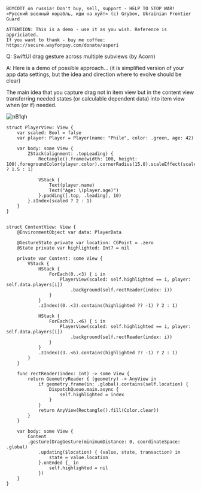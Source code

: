 ```
BOYCOTT on russia! Don't buy, sell, support - HELP TO STOP WAR!
«Русский военный корабль, иди на хуй!» (c) Grybov, Ukrainian Frontier Guard

ATTENTION: This is a demo - use it as you wish. Reference is appriciated.
If you want to thank - buy me coffee: https://secure.wayforpay.com/donate/asperi
```

Q: SwiftUI drag gesture across multiple subviews (by Acorn)

A: Here is a demo of possible approach... (it is simplified version of 
your app data settings, but the idea and direction where to evolve should be clear)

The main idea that you capture drag not in item view but in the content 
view transferring needed states (or calculable dependent data) into item 
view when (or if) needed.

![nB1qh](https://user-images.githubusercontent.com/62171579/165250820-5af6f07c-be5f-4a19-8306-12cbee72bc77.gif)


    struct PlayerView: View {
        var scaled: Bool = false
        var player: Player = Player(name: "Phile", color: .green, age: 42)
        
        var body: some View {
            ZStack(alignment: .topLeading) {
                Rectangle().frame(width: 100, height: 100).foregroundColor(player.color).cornerRadius(15.0).scaleEffect(scaled ? 1.5 : 1)
                
                VStack {
                    Text(player.name)
                    Text("Age: \(player.age)")
                }.padding([.top, .leading], 10)
            }.zIndex(scaled ? 2 : 1)
        }
    }


    struct ContentView: View {
        @EnvironmentObject var data: PlayerData
    
        @GestureState private var location: CGPoint = .zero
        @State private var highlighted: Int? = nil
        
        private var Content: some View {
            VStack {
                HStack {
                    ForEach(0..<3) { i in
                        PlayerView(scaled: self.highlighted == i, player: self.data.players[i])
                            .background(self.rectReader(index: i))
                    }
                }
                .zIndex((0..<3).contains(highlighted ?? -1) ? 2 : 1)
                
                HStack {
                    ForEach(3..<6) { i in
                        PlayerView(scaled: self.highlighted == i, player: self.data.players[i])
                            .background(self.rectReader(index: i))
                    }
                }
                .zIndex((3..<6).contains(highlighted ?? -1) ? 2 : 1)
            }
        }
        
        func rectReader(index: Int) -> some View {
            return GeometryReader { (geometry) -> AnyView in
                if geometry.frame(in: .global).contains(self.location) {
                    DispatchQueue.main.async {
                        self.highlighted = index
                    }
                }
                return AnyView(Rectangle().fill(Color.clear))
            }
        }
    
        var body: some View {
            Content
            .gesture(DragGesture(minimumDistance: 0, coordinateSpace: .global)
                .updating($location) { (value, state, transaction) in
                    state = value.location
                }.onEnded {_ in
                    self.highlighted = nil
                })
        }
    }

